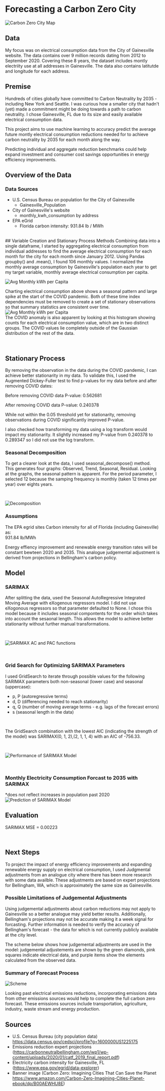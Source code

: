# Forecasting a Carbon Zero City 

![Carbon Zero City Map](images/CO20_map.jpg)

## Data

My focus was on electrical consumption data from the City of Gainesville website. The data contains over 9 million records dating from 2012 to September 2020. Covering these 8 years, the dataset includes montly electriity use at all addresses in Gainesville. The data also contains latitutde and longitude for each address.
<br>

## Premise 

Hundreds of cities globally have committed to Carbon Neutrality by 2035 - including New York and Seattle. I was curious how a smaller city that hadn't (yet) made a commitment might be doing towards a path to carbon neutrality. I chose Gainesville, FL due to its size and easily available electrical consumption data. 

This project aims to use machine learning to accuracy predict the average future montly electrical consumption reductions needed for to achieve carbon neutrality by 2035 for each month along the way. 

Predicting individual and aggregate reduction benchmarks could help expand investment and consumer cost savings opportunities in energy efficiency improvements.
<br>

## Overview of the Data

### Data Sources 

* U.S. Census Bureau on population for the City of Gainesville 
    * Gainesville_Population
* City of Gainesville's website
    * monthly_kwh_consumption by address
* EPA eGrid 
    * Florida carbon intensity: 931.84 lb / MWh
<br>
## Variable Creation and Stationary Process Methods
Combining data into a single dataframe, I started by aggregating electrical consumption from individual addresses to find the average electrical consumption for each month for the city for each month since January 2012. Using Pandas groupby() and .mean(), I found 106 monthly values. I normalized the monthly average consumption by Gainesville's population each year to get my target variable, monthly average electrical consumption per capita. 

![Avg Monthly kWh per Capita](images/kWh_per_capita.png)

Charting electrical consumption above shows a seasonal pattern and large spike at the start of the COVID pandemic. Both of these time index dependencies must be removed to create a set of stationary observations so that summary statistics are consistent over time.
<br>
![Avg Monthly kWh per Capita](images/med_count_hist.png)
<br>
The COVID anomaly is also apparent by looking at this histogram showing counts for each electrical consumption value, which are in two distinct groups. The COVID values lie completely outside of the Gaussian distribution of the rest of the data. 

<br>

## Stationary Process

By removing the observation in the data during the COVID pandemic, I can achieve better stationarity in my data. To validate this, I used the Augmented Dickey-Fuller test to find p-values for my data before and after removing COVID dates: 

Before removing COVID data P-value: 0.562681

After removing COVID data P-value: 0.240378

While not within the 0.05 threshold yet for stationarity, removing observations during COVID significantly improved P-value.

I also checked how transforming my data using a log transform would impact my stationarity. It slightly increased my P-value from 0.240378 to 0.289347 so I did not use the log transform.
<br>

### Seasonal Decomposition 

 To get a clearer look at the data, I used seasonal_decompose() method. This generates four graphs: Observed, Trend, Seasonal, Residual. Looking at the graphs, the seasonal pattern is apparent. For the period parameter, I selected 12 because the samping frequency is monthly (taken 12 times per year) over eights years.

<br>

![Decomposition](images/seas_decomp.png) 

### Assumptions

The EPA egrid sites Carbon intensity for all of Florida (including Gainesville) as:<br>
931.84 lb/MWh

Energy effiency improvement and renewable energy transition rates will be constant bewteen 2020 and 2035. This analogue judgemental adjustment is derived from projections in Bellingham's carbon policy.

## Model

### SARIMAX

After splitting the data, used the Seasonal AutoRegressive Integrated Moving Average with eXogenous regressors model. I did not use eXogonous regressors so that parameter defaulted to None. I chose this model because it includes seasonal compontents for the order which takes into account the sesaonal length. This allows the model to achieve better stationarity without further manual transformations.

<br>

![SARIMAX AC and PAC functions](images/AC_PAC_functions.png)

<br>

### Grid Search for Optimizing SARIMAX Parameters 
I used GridSearch to iterate through possible values for the following SARIMAX parameters both non-seasonal (lower case) and seasonal (uppercase): 
* p, P (autoregressive terms)
* d, D (differencing needed to reach stationarity)
* q, Q (number of moving average terms - e.g. lags of the forecast errors)
* s (seasonal length in the data)
<br>

The GridSearch combination with the lowest AIC (indicating the strength of the model) was SARIMAX(0, 1, 2),(2, 1, 1, 4) with an AIC of -756.33. 

<br>

![Performance of SARIMAX Model](images/test_pred_plot.png)

<br>

### Monthly Electricity Consumption Forcast to 2035 with SARIMAX
*does not reflect increases in population past 2020
![Prediction of SARIMAX Model](images/pred_plot.png)

## Evaluation

SARIMAX MSE = 0.00223

<br>

## Next Steps

To project the impact of energy efficiency improvements and expanding renewable energy supply on electrical consumption, I used Judgmental adjustments from an analogue city where there has been more research with some data availble. These adjustments are based on expert projections for Bellingham, WA, which is approximately the same size as Gainesville. 

### Possible Limitations of Judgemental Adjustments 

Using judgemental adjustments about carbon reductions may not apply to Gainesville so a better analogue may yield better results. Additionally, Bellingham's projections may not be accurate making it a week signal for forcasting. Further information is needed to verify the accuracy of Bellingham's forecast - the data for which is not currently publicly available at the city level. 

The scheme below shows how judgemental adjustments are used in the model: judgemental adjustements are shown by the green diamonds, pink squares indicate electrical data, and purple items show the elements calculated from the observed data.

### Summary of Forecast Process

![Scheme](images/scheme.png)

Looking past electrical emissions reductions, incorporating emissions data from other emissions sources would help to complete the full carbon zero forecast. These emissions sources include transportation, agriculture, industry, waste stream and energy production.


## Sources
* U.S. Census Bureau (city population data)
https://data.census.gov/cedsci/profile?g=1600000US1225175
* Emissions reduction expert projections (https://carbonneutralbellingham.com/wp1/wp-content/uploads/2020/01/catf_2019_final_report.pdf)
* Electricity carbon intensity for Gainesville, FL (https://www.epa.gov/egrid/data-explorer)
* Banner image (Carbon Zero: Imagining Cities That Can Save the Planet  https://www.amazon.com/Carbon-Zero-Imagining-Cities-Planet-ebook/dp/B00AEWHU8E)





